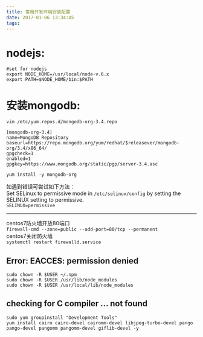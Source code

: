 ```yaml
---
title: 常用开发环境安装配置
date: 2017-01-06 13:34:05
tags:
---
```

# nodejs:
```
#set for nodejs   
export NODE_HOME=/usr/local/node-v.6.x   
export PATH=$NODE_HOME/bin:$PATH
```
<!--more-->    
# 安装mongodb:
`vim /etc/yum.repos.d/mongodb-org-3.4.repo`
```
[mongodb-org-3.4]
name=MongoDB Repository
baseurl=https://repo.mongodb.org/yum/redhat/$releasever/mongodb-org/3.4/x86_64/
gpgcheck=1
enabled=1
gpgkey=https://www.mongodb.org/static/pgp/server-3.4.asc
```        
`yum install -y mongodb-org`  

如遇到错误可尝试如下方法：    
Set SELinux to permissive mode in `/etc/selinux/config` by setting the SELINUX setting to permissive.    
`SELINUX=permissive`    

---

centos7防火墙开放80端口   
`firewall-cmd --zone=public --add-port=80/tcp --permanent`      
centos7关闭防火墙    
`systemctl restart firewalld.service`        
## Error: EACCES: permission denied   
```   
sudo chown -R $USER ~/.npm
sudo chown -R $USER /usr/lib/node_modules
sudo chown -R $USER /usr/local/lib/node_modules
```     
## checking for C compiler ... not found
``` 
sudo yum groupinstall "Development Tools"
yum install cairo cairo-devel cairomm-devel libjpeg-turbo-devel pango pango-devel pangomm pangomm-devel giflib-devel -y
```    